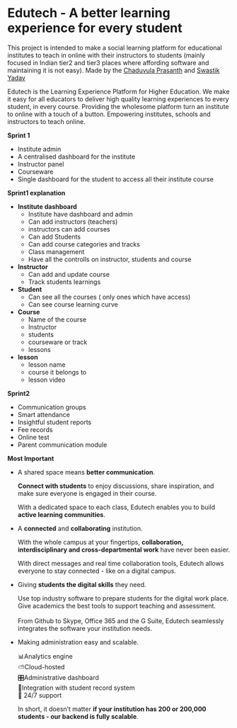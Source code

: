 # Edutech -  A better learning experience for every student

This project is intended to make a social learning platform for educational institutes to teach in online with their instructors to students (mainly focused in Indian tier2 and tier3 places where affording software and maintaining it is not easy). Made by the [Chaduvula Prasanth](https://github.com/chaduvulaprasanth) and  [Swastik Yadav](https://github.com/Swastikyadav) 

Edutech is the Learning Experience Platform for Higher Education. We make it easy for all educators to deliver high quality learning experiences to every student, in every course.
Providing the wholesome platform turn an institute to online with a touch of a button. Empowering institutes, schools and instructors to teach online.


**Sprint 1**
 - Institute admin
 - A centralised dashboard for the institute
 - Instructor panel
 - Courseware
 - Single dashboard for the student to access all their institute course

**Sprint1 explanation**
 - **Institute dashboard**
	 - Institute have dashboard and admin
	 - Can add instructors (teachers)
	 - instructors can add courses
	 - Can add Students 
	 - Can add course categories and tracks
	 - Class management
	 - Have all the controlls on instructor, students and course
 - **Instructor**
	 - Can add and update course
	 -  Track students learnings	
 - **Student**
	 - Can see all the courses ( only ones which have access)
	 - Can see course learning curve 
 - **Course**
	 - Name of the course
	 - Instructor 
	 - students
	 - courseware or track
	 - lessons
 - **lesson**
	 - lesson name
	 - course it belongs to
	 - lesson video
	 
**Sprint2**

 - Communication groups
 - Smart attendance 
 - Insightful student reports
 - Fee records
 - Online test
 - Parent communication module
 
 **Most Important**
 - A shared space means  **better communication**.

	**Connect with students**  to enjoy discussions, share inspiration, and make sure everyone is engaged in their course.  
	  
	With a dedicated space to each class, Edutech enables you to build **active learning communities**.

- A  **connected**  and  **collaborating**  institution.

	With the whole campus at your fingertips,  **collaboration, interdisciplinary and cross-departmental work**  have never been easier.  
	  
	With direct messages and real time collaboration tools, Edutech allows everyone to stay connected - like on a digital campus.

- Giving **students the digital skills** they need.

	Use top industry software to prepare students for the digital work place. Give academics the best tools to support teaching and assessment.  
	‍  
	From Github to Skype, Office 365 and the G Suite, Edutech seamlessly integrates the software your institution needs.

- Making administration easy and scalable.

	📊Analytics engine  
	⛅️Cloud-hosted  
	🎛Administrative dashboard  
	🔎Integration with student record system  
	🙌 24/7 support  
	  
	In short, it doesn’t matter  **if your institution has 200 or 200,000 students - our backend is fully scalable**.
